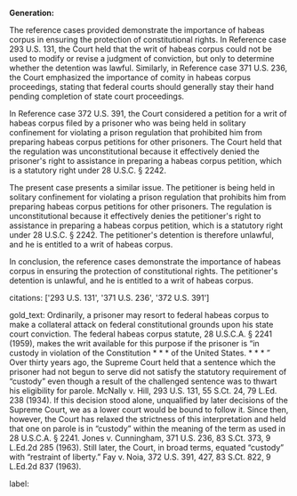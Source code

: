 **Generation:**


The reference cases provided demonstrate the importance of habeas corpus in ensuring the protection of constitutional rights. In Reference case 293 U.S. 131, the Court held that the writ of habeas corpus could not be used to modify or revise a judgment of conviction, but only to determine whether the detention was lawful. Similarly, in Reference case 371 U.S. 236, the Court emphasized the importance of comity in habeas corpus proceedings, stating that federal courts should generally stay their hand pending completion of state court proceedings.

In Reference case 372 U.S. 391, the Court considered a petition for a writ of habeas corpus filed by a prisoner who was being held in solitary confinement for violating a prison regulation that prohibited him from preparing habeas corpus petitions for other prisoners. The Court held that the regulation was unconstitutional because it effectively denied the prisoner's right to assistance in preparing a habeas corpus petition, which is a statutory right under 28 U.S.C. § 2242.

The present case presents a similar issue. The petitioner is being held in solitary confinement for violating a prison regulation that prohibits him from preparing habeas corpus petitions for other prisoners. The regulation is unconstitutional because it effectively denies the petitioner's right to assistance in preparing a habeas corpus petition, which is a statutory right under 28 U.S.C. § 2242. The petitioner's detention is therefore unlawful, and he is entitled to a writ of habeas corpus.

In conclusion, the reference cases demonstrate the importance of habeas corpus in ensuring the protection of constitutional rights. The petitioner's detention is unlawful, and he is entitled to a writ of habeas corpus.

citations: ['293 U.S. 131', '371 U.S. 236', '372 U.S. 391']

gold_text: Ordinarily, a prisoner may resort to federal habeas corpus to make a collateral attack on federal constitutional grounds upon his state court conviction. The federal habeas corpus statute, 28 U.S.C.A. § 2241 (1959), makes the writ available for this purpose if the prisoner is “in custody in violation of the Constitution * * * of the United States. * * * ” Over thirty years ago, the Supreme Court held that a sentence which the prisoner had not begun to serve did not satisfy the statutory requirement of “custody” even though a result of the challenged sentence was to thwart his eligibility for parole. McNally v. Hill, 293 U.S. 131, 55 S.Ct. 24, 79 L.Ed. 238 (1934). If this decision stood alone, unqualified by later decisions of the Supreme Court, we as a lower court would be bound to follow it. Since then, however, the Court has relaxed the strictness of this interpretation and held that one on parole is in “custody” within the meaning of the term as used in 28 U.S.C.A. § 2241. Jones v. Cunningham, 371 U.S. 236, 83 S.Ct. 373, 9 L.Ed.2d 285 (1963). Still later, the Court, in broad terms, equated “custody” with “restraint of liberty.” Fay v. Noia, 372 U.S. 391, 427, 83 S.Ct. 822, 9 L.Ed.2d 837 (1963).

label: 